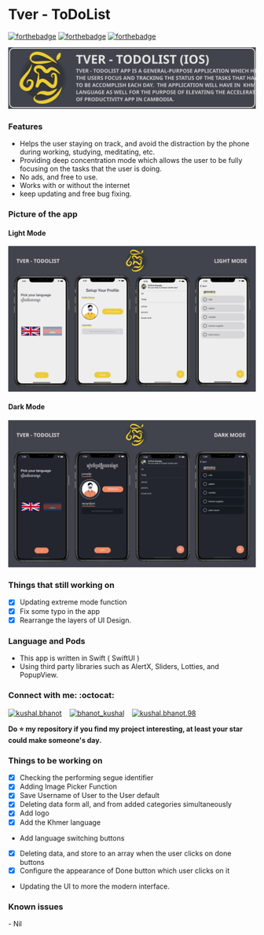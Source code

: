# Tver - ToDoList

[![forthebadge](https://forthebadge.com/images/badges/made-with-swift.svg)](https://forthebadge.com) [![forthebadge](https://forthebadge.com/images/badges/built-with-grammas-recipe.svg)](https://forthebadge.com) [![forthebadge](https://forthebadge.com/images/badges/check-it-out.svg)](https://forthebadge.com)


![Luna headline](https://github.com/VatanaChhorn/Tver-ToDoList/blob/main/Mockup/Banner.svg)

### Features 

- Helps the user staying on track, and avoid the distraction by the phone during working, studying, meditating, etc.  
- Providing deep concentration mode which allows the user to be fully focusing on the tasks that the user is doing.
- No ads, and free to use. 
- Works with or without the internet 
- keep updating and free bug fixing.

### Picture of the app 

<h4> Light Mode </h4> 

![First Mockup](https://github.com/VatanaChhorn/Tver-ToDoList/blob/main/Mockup/First%20Mockup.svg)

<h4> Dark Mode </h4> 

![Second Mockup](https://github.com/VatanaChhorn/Tver-ToDoList/blob/main/Mockup/Second%20Mockup.svg)

### Things that still working on

- [x] Updating extreme mode function
- [x] Fix some typo in the app 
- [x] Rearrange the layers of UI Design. 

### Language and Pods 

- This app is written in Swift ( SwiftUI ) 
- Using third party libraries such as AlertX, Sliders, Lotties, and PopupView. 

### Connect with me: :octocat:


<p align="left">
<a href="https://www.instagram.com/vatana.chhorn/" target="blank"><img align="center" src="https://cdn.jsdelivr.net/npm/simple-icons@3.0.1/icons/instagram.svg" alt="kushal.bhanot" height="40" width="40" /></a> &nbsp;&nbsp;
<a href="https://twitter.com/vatana_chhorn" target="blank"><img align="center" src="https://cdn.jsdelivr.net/npm/simple-icons@3.0.1/icons/twitter.svg" alt="bhanot_kushal" height="40" width="40" /></a> &nbsp;&nbsp;
<a href="https://www.facebook.com/vatan4c" target="blank"><img align="center" src="https://cdn.jsdelivr.net/npm/simple-icons@3.0.1/icons/facebook.svg" alt="kushal.bhanot.98" height="40" width="40" /></a> &nbsp;&nbsp;
</p>


**Do ⭐ my repository if you find my project interesting, at least your star could make someone's day.**  


<h3> Things to be working on </h3> 

-  [x] Checking the performing segue identifier 
-  [x] Adding Image Picker Function 
-  [x] Save Username of User to the User default 
-  [x] Deleting data form all, and from added categories simultaneously 
-  [x] Add logo 
- [x] Add the Khmer language 
- Add language switching buttons 
-  [x] Deleting data, and store to an array when the user clicks on done buttons 
-  [x] Configure the appearance of Done button which user clicks on it 
-  Updating the UI to more the modern interface.

<h3> Known issues </h3> 
- Nil  

